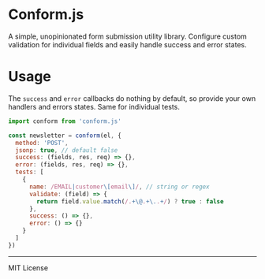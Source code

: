 # Conform.js
A simple, unopinionated form submission utility library. Configure custom validation for individual fields and easily handle success and error states.

# Usage
The `success` and `error` callbacks do nothing by default, so provide your own handlers and errors states. Same for individual tests.
```javascript
import conform from 'conform.js'

const newsletter = conform(el, {
  method: 'POST',
  jsonp: true, // default false
  success: (fields, res, req) => {},
  error: (fields, res, req) => {},
  tests: [
    {
      name: /EMAIL|customer\[email\]/, // string or regex
      validate: (field) => {
        return field.value.match(/.+\@.+\..+/) ? true : false
      },
      success: () => {},
      error: () => {} 
    }
  ]
})
```

* * *
MIT License
